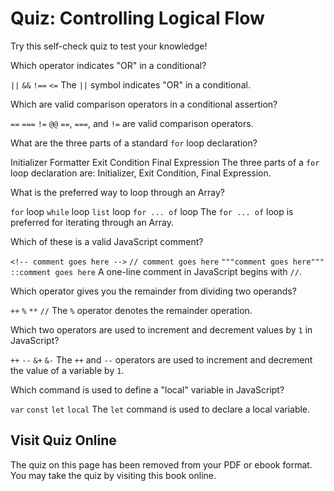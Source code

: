 # Quiz: Controlling Logical Flow

Try this self-check quiz to test your knowledge!

<quiz name="">
    <question>
        <p>Which operator indicates "OR" in a conditional?</p>
        <answer correct><code>||</code></answer>
        <answer><code>&&</code></answer>
        <answer><code>!==</code></answer>
        <answer><code><=</code></answer>
        <explanation>The <code>||</code> symbol indicates "OR" in a conditional.</explanation>
    </question>
    <question multiple>
        <p>Which are valid comparison operators in a conditional assertion?</p>
        <answer correct><code>==</code></answer>
        <answer correct><code>===</code></answer>
        <answer correct><code>!=</code></answer>
        <answer><code>@@</code></answer>
        <explanation><code>==</code>, <code>===</code>, and <code>!=</code> are valid comparison operators.</explanation>
    </question>
    <question multiple>
        <p>What are the three parts of a standard <code>for</code> loop declaration?</p>
        <answer correct>Initializer</answer>
        <answer>Formatter</answer>
        <answer correct>Exit Condition</answer>
        <answer correct>Final Expression</answer>
        <explanation>The three parts of a <code>for</code> loop declaration are: Initializer, Exit Condition, Final Expression.</explanation>
    </question>
    <question>
        <p>What is the preferred way to loop through an Array?</p>
        <answer><code>for</code> loop</answer>
        <answer ><code>while</code> loop</answer>
        <answer><code>list</code> loop</answer>
        <answer correct><code>for ... of</code> loop</answer>
        <explanation>The <code>for ... of</code> loop is preferred for iterating through an Array.</explanation>
    </question>
    <question>
        <p>Which of these is a valid JavaScript comment?</p>
        <answer><code>&lt;!-- comment goes here --&gt;</code></answer>
        <answer correct><code>// comment goes here</code></answer>
        <answer><code>"""comment goes here"""</code></answer>
        <answer><code>::comment goes here</code></answer>
        <explanation>A one-line comment in JavaScript begins with <code>//</code>.</explanation>
    </question>
    <question>
        <p>Which operator gives you the remainder from dividing two operands?</p>
        <answer><code>++</code></answer>
        <answer correct><code>%</code></answer>
        <answer><code>**</code></answer>
        <answer><code>//</code></answer>
        <explanation>The <code>%</code> operator denotes the remainder operation.</explanation>
    </question>
    <question multiple>
        <p>Which two operators are used to increment and decrement values by <code>1</code> in JavaScript?</p>
        <answer correct><code>++</code></answer>
        <answer correct><code>--</code></answer>
        <answer><code>&+</code></answer>
        <answer><code>&-</code></answer>
        <explanation>The <code>++</code> and <code>--</code> operators are used to increment and decrement the value of a variable by <code>1</code>.</explanation>
    </question>    
    <question>
        <p>Which command is used to define a "local" variable in JavaScript?</p>
        <answer><code>var</code></answer>
        <answer><code>const</code></answer>
        <answer correct><code>let</code></answer>
        <answer><code>local</code></answer>
        <explanation>The <code>let</code> command is used to declare a local variable.</explanation>
    </question>   
</quiz>

<div class="no-quiz">
     <h2>Visit Quiz Online</h2>
     <p> 
         The quiz on this page has been removed from your PDF 
         or ebook format. You may take the quiz by visiting
         this book online.
     </p>
</div>
